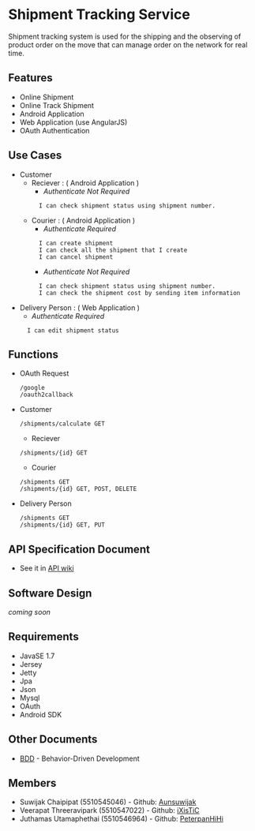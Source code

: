# Shipment Tracking Service

Shipment tracking system is used for the shipping and the observing of product order on the move that can manage order on the network for real time.

## Features
* Online Shipment
* Online Track Shipment
* Android Application
* Web Application (use AngularJS)
* OAuth Authentication

## Use Cases
*   Customer
    * Reciever : ( Android Application )
        -  <i>Authenticate Not Required</i>
        ```
          I can check shipment status using shipment number.
        ```
    * Courier : ( Android Application )
        - <i>Authenticate Required</i>
        ```
          I can create shipment
          I can check all the shipment that I create
          I can cancel shipment
        ```
        - <i>Authenticate Not Required</i>
        ```
          I can check shipment status using shipment number.
          I can check the shipment cost by sending item information
        ```
* Delivery Person : ( Web Application ) 
    -   <i>Authenticate Required</i>
    ```
      I can edit shipment status
    ```

## Functions
* OAuth Request
  ```
  /google 
  /oauth2callback
  ```

* Customer
    ```
  	/shipments/calculate GET
    ```
	* Reciever
    ```
    /shipments/{id} GET
    ```
	* Courier
    ```
    /shipments GET
    /shipments/{id} GET, POST, DELETE
    ```
* Delivery Person

    ```
    /shipments GET
    /shipments/{id} GET, PUT
    ```

## API Specification Document

* See it in [API wiki](https://github.com/ixistic/Shipment-Tracking-Service/wiki/API)

## Software Design
<i>coming soon</i>

## Requirements

* JavaSE 1.7
* Jersey
* Jetty
* Jpa
* Json
* Mysql
* OAuth
* Android SDK

## Other Documents

* [BDD](https://github.com/ixistic/Shipment-Tracking-Service/wiki/BDD) - Behavior-Driven Development


## Members

- Suwijak Chaipipat (5510545046) - Github: [Aunsuwijak](https://github.com/aunsuwijak)
- Veerapat Threeravipark (5510547022) - Github: [iXisTiC](https://github.com/ixistic)
- Juthamas Utamaphethai (5510546964) - Github: [PeterpanHiHi](https://github.com/peterpanhihi)

